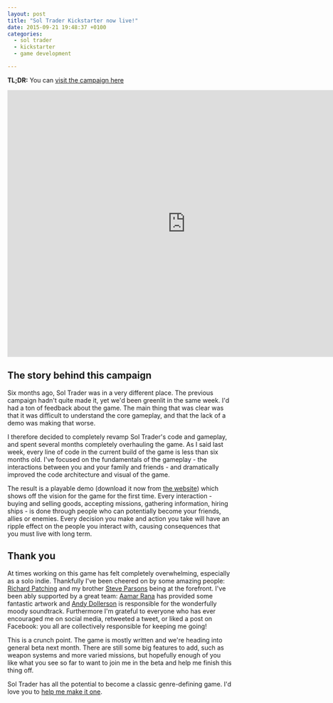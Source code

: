 ```yaml
---
layout: post
title: "Sol Trader Kickstarter now live!"
date: 2015-09-21 19:48:37 +0100
categories:
  - sol trader
  - kickstarter
  - game development

---
```


<div class='alert alert-info'><strong>TL;DR:</strong> You can <a href='http://soltrader.net/kickstarter'>visit the campaign here</a></p></div>

<div class='embed-responsive embed-responsive-4by3'>
  <iframe width="800" height="600" src="https://www.kickstarter.com/projects/852671098/sol-trader/widget/video.html" frameborder="0" scrolling="no"> </iframe>
</div>

## The story behind this campaign

Six months ago, Sol Trader was in a very different place. The previous campaign hadn't quite made it, yet we'd been greenlit in the same week. I'd had a ton of feedback about the game. The main thing that was clear was that it was difficult to understand the core gameplay, and that the lack of a demo was making that worse.

I therefore decided to completely revamp Sol Trader's code and gameplay, and spent several months completely overhauling the game. As I said last week, every line of code in the current build of the game is less than six months old. I've focused on the fundamentals of the gameplay - the interactions between you and your family and friends - and dramatically improved the code architecture and visual of the game.

The result is a playable demo (download it now from [the website](http://soltrader.net)) which shows off the vision for the game for the first time. Every interaction - buying and selling goods, accepting missions, gathering information, hiring ships - is done through people who can potentially become your friends, allies or enemies. Every decision you make and action you take will have an ripple effect on the people you interact with, causing consequences that you must live with long term.

## Thank you

At times working on this game has felt completely overwhelming, especially as a solo indie. Thankfully I've been cheered on by some amazing people: [Richard Patching](http://twitter.com/patchfx) and my brother [Steve Parsons](http://twitter.com/princeanduril) being at the forefront. I've been ably supported by a great team: [Aamar Rana](https://www.linkedin.com/pub/aamar-rana/1/799/651) has provided some fantastic artwork and [Andy Dollerson](http://dosounds.com) is responsible for the wonderfully moody soundtrack. Furthermore I'm grateful to everyone who has ever encouraged me on social media, retweeted a tweet, or liked a post on Facebook: you all are collectively responsible for keeping me going!

This is a crunch point. The game is mostly written and we're heading into general beta next month. There are still some big features to add, such as weapon systems and more varied missions, but hopefully enough of you like what you see so far to want to join me in the beta and help me finish this thing off.

Sol Trader has all the potential to become a classic genre-defining game. I'd love you to [help me make it one](http://soltrader.net/kickstarter).


